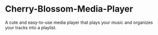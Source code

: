 # Cherry-Blossom-Media-Player
A cute and easy-to-use media player that plays your music and organizes your tracks into a playlist.
